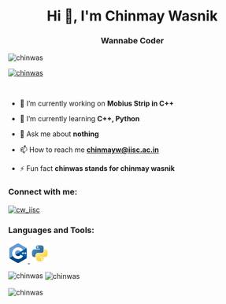 <h1 align="center">Hi 👋, I'm Chinmay Wasnik</h1>
<h3 align="center">Wannabe Coder</h3>

<p align="left"> <img src="https://komarev.com/ghpvc/?username=chinwas&label=Profile%20views&color=0e75b6&style=flat" alt="chinwas" /> </p>

<p align="left"> <a href="https://github.com/ryo-ma/github-profile-trophy"><img src="https://github-profile-trophy.vercel.app/?username=chinwas" alt="chinwas" /></a> </p>

<p align="left"> <a href="https://twitter.com/" target="blank"><img src="https://img.shields.io/twitter/follow/?logo=twitter&style=for-the-badge" alt="" /></a> </p>

- 🔭 I’m currently working on **Mobius Strip in C++**

- 🌱 I’m currently learning **C++, Python**

- 💬 Ask me about **nothing**

- 📫 How to reach me **chinmayw@iisc.ac.in**

- ⚡ Fun fact **chinwas stands for chinmay wasnik**

<h3 align="left">Connect with me:</h3>
<p align="left">
<a href="https://codeforces.com/profile/cw_iisc" target="blank"><img align="center" src="https://raw.githubusercontent.com/rahuldkjain/github-profile-readme-generator/master/src/images/icons/Social/codeforces.svg" alt="cw_iisc" height="30" width="40" /></a>
</p>

<h3 align="left">Languages and Tools:</h3>
<p align="left"> <a href="https://www.w3schools.com/cpp/" target="_blank" rel="noreferrer"> <img src="https://raw.githubusercontent.com/devicons/devicon/master/icons/cplusplus/cplusplus-original.svg" alt="cplusplus" width="40" height="40"/> </a> <a href="https://www.python.org" target="_blank" rel="noreferrer"> <img src="https://raw.githubusercontent.com/devicons/devicon/master/icons/python/python-original.svg" alt="python" width="40" height="40"/> </a> </p>

<p><img align="left" src="https://github-readme-stats.vercel.app/api/top-langs?username=chinwas&show_icons=true&locale=en&layout=compact" alt="chinwas" /></p>

<p>&nbsp;<img align="center" src="https://github-readme-stats.vercel.app/api?username=chinwas&show_icons=true&locale=en" alt="chinwas" /></p>

<p><img align="center" src="https://github-readme-streak-stats.herokuapp.com/?user=chinwas&" alt="chinwas" /></p>
